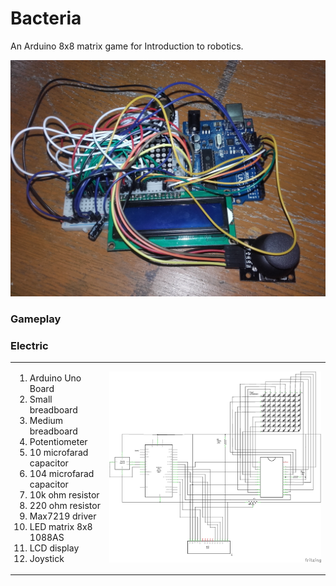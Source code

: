 # Bacteria
<p>An Arduino 8x8 matrix game for Introduction to robotics.</p> 

<img src="https://raw.githubusercontent.com/BalescuOvidiu/Bacteria/master/img/photo.jpg"/>

<h3>Gameplay</h3>
<p>
</p>
<p>
</p>

<h3>Electric</h3>
<table border="0">
  <tr border="0">
    <td border="0" valign="top" width="30%">
      <ol>
        <li>Arduino Uno Board</li>
        <li>Small breadboard</li>
        <li>Medium breadboard</li>
        <li>Potentiometer</li>
        <li>10 microfarad capacitor</li>
        <li>104 microfarad capacitor</li>
        <li>10k ohm resistor</li>
        <li>220 ohm resistor</li>
        <li>Max7219 driver</li>
        <li>LED matrix 8x8 1088AS</li>
        <li>LCD display</li>
        <li>Joystick</li>
      </ol>
    </td border="0" valign="middle" width="69.5%">
    <td border="0">
      <img src="https://raw.githubusercontent.com/BalescuOvidiu/Bacteria/master/img/schematic.png"/>
    </td>
  </tr>
</table>
